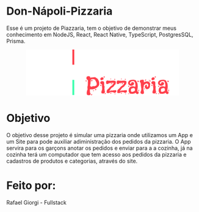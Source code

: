 # Don-Nápoli-Pizzaria
Esse é um projeto de Piazzaria, tem o objetivo de demonstrar meus conhecimento em NodeJS, React, React Native, TypeScript, PostgresSQL, Prisma.

<div align="center" width="600px">
  <img alt="Logo Don-Napoli-Pizzaria" src="https://github.com/devraffles/Don-Napoli-Pizzaria/blob/main/IMG-README/logo-Pizzaria-completa-white.svg" width="400px" heght="400px"/>
</div>

# Objetivo
O objetivo desse projeto é simular uma pizzaria onde utilizamos um App e um Site para pode auxiliar adiministração dos pedidos da pizzaria. O App servira para os garçons anotar os pedidos e enviar para a a cozinha, já na cozinha terá um computador que tem acesso aos pedidos da pizzaria e cadastros de produtos e categorias, através do site.

# Feito por:
Rafael Giorgi - Fullstack
